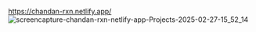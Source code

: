 https://chandan-rxn.netlify.app/
![screencapture-chandan-rxn-netlify-app-Projects-2025-02-27-15_52_14](https://github.com/user-attachments/assets/3fb2d5af-338d-4b04-a6dd-a282f69c3e17)

